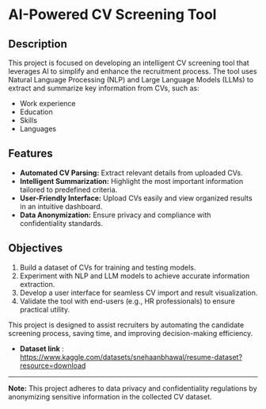 # AI-Powered CV Screening Tool

## Description
This project is focused on developing an intelligent CV screening tool that leverages AI to simplify and enhance the recruitment process. The tool uses Natural Language Processing (NLP) and Large Language Models (LLMs) to extract and summarize key information from CVs, such as:

- Work experience
- Education
- Skills
- Languages

## Features
- **Automated CV Parsing:** Extract relevant details from uploaded CVs.  
- **Intelligent Summarization:** Highlight the most important information tailored to predefined criteria.  
- **User-Friendly Interface:** Upload CVs easily and view organized results in an intuitive dashboard.  
- **Data Anonymization:** Ensure privacy and compliance with confidentiality standards.  

## Objectives
1. Build a dataset of CVs for training and testing models.
2. Experiment with NLP and LLM models to achieve accurate information extraction.
3. Develop a user interface for seamless CV import and result visualization.
4. Validate the tool with end-users (e.g., HR professionals) to ensure practical utility.

This project is designed to assist recruiters by automating the candidate screening process, saving time, and improving decision-making efficiency.
- **Dataset link** : https://www.kaggle.com/datasets/snehaanbhawal/resume-dataset?resource=download

---
**Note:** This project adheres to data privacy and confidentiality regulations by anonymizing sensitive information in the collected CV dataset.


